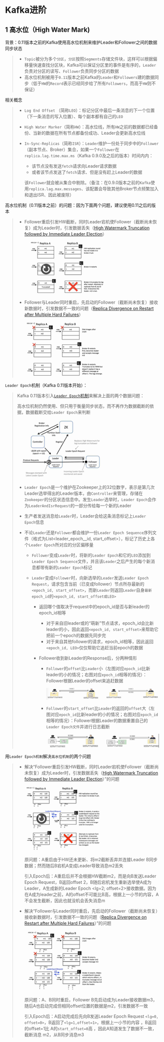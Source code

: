 # Kafka进阶

## 1 高水位（High Water Mark)

背景：0.11版本之前的Kafka使用高水位机制来维护Leader和Follower之间的数据同步状态

> * `Topic`被分为多个`分区`，`分区`按照`Segments`存储文件块，这样可以根据偏移量快速查找分区块，Kafka可以保证分区里的事件是有序的，`Leader`负责对分区的读写、`Follower`负责同步分区的数据
> * 高水位机制被用于`0.11`版本之前Kafka的`Leader`和`Followers`建的数据同步（低于`HW`的`Record`表示已经同步给了所有`Followers`，而高于`HW`则不保证）

相关概念

> * `Log End Offset` （简称`LEO`）：标记分区中最后一条消息的下一个位置（下一条消息的写入位置）、每个副本都有自己的`LEO`
>
> * `High Water Marker`（简称`HW`）：高水位线，所有`HW`之前的数据都已经备份、当新的数据在所有节点都备份成功、Leader会更新高水位线
>
> * `In-Sync-Replicas`（简称`ISR`）：`Leader`维护一份处于同步中的`Follower`（副本节点、Broker）集合，如果一个`Follower`在`replica.lag.time.max.ms`（Kafka 0.9.0及之后的版本）时间内内：
>
>   * 该节点没有发送`fetch`请求向Leader请求数据
>   * 或者该节点发送了`fetch`请求、但是没有赶上Leader的数据
>
>   该`Follower`就会被从集合中剔除。（备注：在0.9.0版本之前的`Kafka`使用`replica.lag.max.messages`、该配置会导致其他Broker节点频繁加入和退出ISR、因此被废除）

高水位机制（0.11版本之前）的问题：因为下面两个问题，建议使用0.11之后的版本

> * Follower重启引发HW截断，同时Leader宕机使Follower（截断尚未恢复）成为Leader时，引发数据丢失（[High Watermark Truncation followed by Immediate Leader Election](https://cwiki.apache.org/confluence/display/KAFKA/KIP-101+-+Alter+Replication+Protocol+to+use+Leader+Epoch+rather+than+High+Watermark+for+Truncation#KIP101AlterReplicationProtocoltouseLeaderEpochratherthanHighWatermarkforTruncation-Scenario1:HighWatermarkTruncationfollowedbyImmediateLeaderElection)）
>
>   ![](https://raw.githubusercontent.com/kenfang119/pics/main/300_kafka/kafka_dataloss_s1.jpg)  
>
> * Follower与Leader同时重启，先启动的Follower（截断尚未恢复）接收新数据时，引发数据不一致的问题（[Replica Divergence on Restart after Multiple Hard Failures](https://cwiki.apache.org/confluence/display/KAFKA/KIP-101+-+Alter+Replication+Protocol+to+use+Leader+Epoch+rather+than+High+Watermark+for+Truncation#KIP101AlterReplicationProtocoltouseLeaderEpochratherthanHighWatermarkforTruncation-Scenario2:ReplicaDivergenceonRestartafterMultipleHardFailures)）
>
>   ![](https://raw.githubusercontent.com/kenfang119/pics/main/300_kafka/kafka_replica_divergence_s1.jpg)

`Leader Epoch`机制（Kafka 0.11版本开始）：

> Kafka 0.11版本引入[`Leader Epoch`机制](https://cwiki.apache.org/confluence/display/KAFKA/KIP-101+-+Alter+Replication+Protocol+to+use+Leader+Epoch+rather+than+High+Watermark+for+Truncation#KIP101AlterReplicationProtocoltouseLeaderEpochratherthanHighWatermarkforTruncation-Solution)来解决上面的两个数据问题：
>
> 高水位机制仍然使用、但只用于衡量同步状态，而不再作为数据截断的依据，数据截断交给`Leader Epoch`来判断
>
> ![](https://raw.githubusercontent.com/kenfang119/pics/main/300_kafka/kafka_epoch.jpg)
>
> * `Leader Epoch`是一个维护在Zookeeper上的32位数字，表示是第几次Leader选举得出的Leader版本，由`Controller`来管理，存储在`Zookeeper`的分区状态信息中。发生`Leader`选举时，`Leader Epoch`会作为`LeaderAndIsrRequest`的一部分传给每一个新的Leader
>
> * 生产者发送消息给`Leader`时，Leader会给这条消息标记上`Leader Epoch`信息
>
> * 不论`Leader`还是`Follower`都会维护一份`Leader Epoch Sequence`序列文件（格式为List<leader_epoch__id, start_offset>），标记了历史上各个`Leader Epoch`所对应的分区偏移量
>
>   * `Follower`变成`Leader`时，将新的`Leader Epoch`和它的`LEO`添加到`Leader Epoch Sequence`文件，并且该`Leader`之后产生的每个新消息都带有新的`Leader Epoch`标记
>
>   * `Leader`变成`Follower`时，向新选举的`Leader`发送`Leader Epoch Request`，请求包含当前（已变成follower）节点所存最新的`<epoch_id, start_offset>`，而新`Leader`则返回`Leader`自身`最新epoch_id`的`<epoch_id, start_offset或LEO>`
>
>     * 返回哪个值取决于request中的epoch_id是否与新leader的epoch_id相等
>
>       * 对于来自旧leader或的“萌新”节点请求，epoch_id会比新leader的小，因此返回`<epoch_id, start_offset>`来帮助它把前一个epoch的数据先同步完
>       * 对于来自其他follower的请求，epoch_id相等，因此返回`<epoch_id, LEO>`仅仅帮助它追赶当前epoch的数据
>
>     * Follower收到新Leader的Response后，分两种情形
>
>       * `Follower`的`offset`比`Leader`小（左图对应`epoch_id`比新leader的小的情况；右图对应`epoch_id`相等的情况）：Follower根据Leader的offset来追赶数据
>
>         ![](https://raw.githubusercontent.com/kenfang119/pics/main/300_kafka/kafka_leaderepoch_sync_s1.jpg)
>
>       * `Follower`的`start_offset`比`Leader`的返回的`offset`大（左图对应`epoch_id`比新leader的小的情况；右图对应`epoch_id`相等的情况）：Follower根据Leader的数据重置自己的`Leader Epoch文件`并进行日志截断
>
>         ![](https://raw.githubusercontent.com/kenfang119/pics/main/300_kafka/kafka_leaderepoch_sync_s2.jpg)

用`Leader Epoch机制`解决`高水位机制`的两个问题

> * 解决“Follower重启引发HW截断，同时Leader宕机使Follower（截断尚未恢复）成为Leader时，引发数据丢失（[High Watermark Truncation followed by Immediate Leader Election](https://cwiki.apache.org/confluence/display/KAFKA/KIP-101+-+Alter+Replication+Protocol+to+use+Leader+Epoch+rather+than+High+Watermark+for+Truncation#KIP101AlterReplicationProtocoltouseLeaderEpochratherthanHighWatermarkforTruncation-Scenario1:HighWatermarkTruncationfollowedbyImmediateLeaderElection)）”的问题
>
>   ![](https://raw.githubusercontent.com/kenfang119/pics/main/300_kafka/kafka_leaderepoch_solve_dataloss.jpg)
>
>   原问题：A重启由于HW还未更新、将m2截断丢弃并连接Leader B同步数据；然而随后B宕机A变成Leader导致消息m2丢失
>
>   引入Epoch后：A重启后并不会根据HW截断m2，而是向B发送Leader Epoch Request，B返回offset 2，B随后宕机发生重新选举使A成为Leader，A生成新的Leader Epoch <lg=2; offset=2>接收数据。因为在A成为leader之前，A的offset不可能比B高，根据上一小节的内容，A不会发生截断，因此也就没机会丢失消息m
>
> * 解决“Follower与Leader同时重启，先启动的Follower（截断尚未恢复）接收新数据时，引发数据不一致的问题（[Replica Divergence on Restart after Multiple Hard Failures](https://cwiki.apache.org/confluence/display/KAFKA/KIP-101+-+Alter+Replication+Protocol+to+use+Leader+Epoch+rather+than+High+Watermark+for+Truncation#KIP101AlterReplicationProtocoltouseLeaderEpochratherthanHighWatermarkforTruncation-Scenario2:ReplicaDivergenceonRestartafterMultipleHardFailures)）”的问题
>
>   ![](https://raw.githubusercontent.com/kenfang119/pics/main/300_kafka/kafka_leaderepoch_solve_inconsist.jpg)
>
>   原问题：A、B同时重启，Follower B先启动成为Leader接收数据m3，随后A也启动完成但相同offset位置的数据是m2，引发数据不一致
>
>   引入Epoch后：A启动完成后先向B发送Leader Epoch  Request `<lg=0, offset=0>`，B返回了`<lg=1,offset=1>`，根据上一小节的内容 ，B返回的offset=1比 A的`start_offset=0`高 ，因此A知道发生了数据不一致，截断消息 m2，从B同步消息m3



